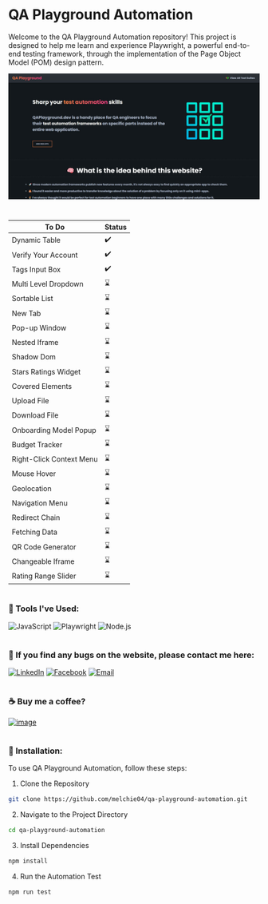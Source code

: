 # QA Playground Automation
Welcome to the QA Playground Automation repository! This project is designed to help me learn and experience Playwright, a powerful end-to-end testing framework, through the implementation of the Page Object Model (POM) design pattern.

<img src="https://github.com/melchie04/qa-playground-automation/blob/main/assets/screenshot.jpg?raw=true" alt="QA Playground" width="600"/>

#
| To Do                    | Status |
| ------------------------ | ------ |
| Dynamic Table            | ✔️ |
| Verify Your Account      | ✔️ |
| Tags Input Box           | ✔️ |
| Multi Level Dropdown     | ⌛ |
| Sortable List            | ⌛ |
| New Tab                  | ⌛ |
| Pop-up Window            | ⌛ |
| Nested Iframe            | ⌛ |
| Shadow Dom               | ⌛ |
| Stars Ratings Widget     | ⌛ |
| Covered Elements         | ⌛ |
| Upload File              | ⌛ |
| Download File            | ⌛ |
| Onboarding Model Popup   | ⌛ |
| Budget Tracker           | ⌛ |
| Right-Click Context Menu | ⌛ |
| Mouse Hover              | ⌛ |
| Geolocation              | ⌛ |
| Navigation Menu          | ⌛ |
| Redirect Chain           | ⌛ |
| Fetching Data            | ⌛ |
| QR Code Generator        | ⌛ |
| Changeable Iframe        | ⌛ |
| Rating Range Slider      | ⌛ |

#
### 🧰 Tools I've Used:
![JavaScript](https://img.shields.io/badge/JavaScript-F7DF1E?style=for-the-badge&logo=javascript&logoColor=black)
![Playwright](https://img.shields.io/badge/playwright-%232EAD33?style=for-the-badge&logo=playwright&logoColor=white)
![Node.js](https://img.shields.io/badge/Node.js-43853D?style=for-the-badge&logo=node.js&logoColor=white)

#
### 📧 If you find any bugs on the website, please contact me here:
[![LinkedIn](https://img.shields.io/badge/LinkedIn-Melchor%20Callos-blue?style=flat-square&logo=linkedin)](https://linkedin.com/in/melchorcallos)
[![Facebook](https://img.shields.io/badge/facebook-melchorcallos-blue?style=flat-square&logo=facebook)](https://fb.com/melchorcallos)
[![Email](https://img.shields.io/badge/Email-melchorcallos04%40gmail.com-blue?style=flat-square&logo=gmail)](mailto:melchorcallos04@gmail.com)

#
### ☕ Buy me a coffee?
[![image](https://img.shields.io/badge/paypal-melchorcallos04@gmail.com-blue?style=flat-square&logo=paypal)](https://www.paypal.com/paypalme/melchorcallos04)

#
### 📁 Installation:
To use QA Playground Automation, follow these steps:
1. Clone the Repository
```bash
git clone https://github.com/melchie04/qa-playground-automation.git
```
2. Navigate to the Project Directory
```bash
cd qa-playground-automation
```
3. Install Dependencies
```bash
npm install
```
4. Run the Automation Test
```bash
npm run test
```
